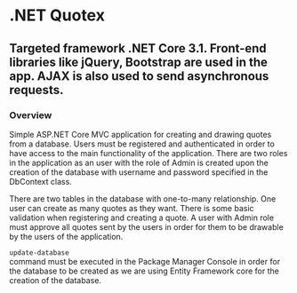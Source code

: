 # .NET Quotex
## Targeted framework .NET Core 3.1. Front-end libraries like jQuery, Bootstrap are used in the app. AJAX is also used to send asynchronous requests.

### Overview

Simple ASP.NET Core MVC application for creating and drawing quotes from a database. 
Users must be registered and authenticated in order to have access to the main functionality of the application.
There are two roles in the application as an user with the role of Admin is created upon the creation of the database with username and password specified in the DbContext class.

There are two tables in the database with one-to-many relationship. One user can create as many quotes as they want.
There is some basic validation when registering and creating a quote.
A user with Admin role must approve all quotes sent by the users in order for them to be drawable by the users of the application.

```update-database``` <br/> command must be executed in the Package Manager Console in order for the database to be created as we are using Entity Framework
core for the creation of the database.
